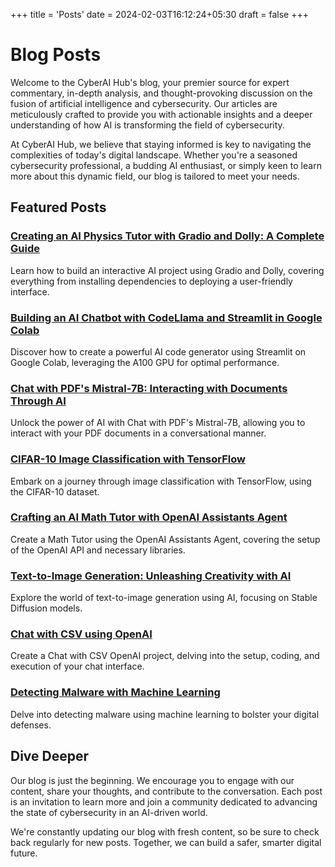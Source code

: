 +++
title = 'Posts'
date = 2024-02-03T16:12:24+05:30
draft = false
+++

# Blog Posts

Welcome to the CyberAI Hub's blog, your premier source for expert commentary, in-depth analysis, and thought-provoking discussion on the fusion of artificial intelligence and cybersecurity. Our articles are meticulously crafted to provide you with actionable insights and a deeper understanding of how AI is transforming the field of cybersecurity.

At CyberAI Hub, we believe that staying informed is key to navigating the complexities of today's digital landscape. Whether you're a seasoned cybersecurity professional, a budding AI enthusiast, or simply keen to learn more about this dynamic field, our blog is tailored to meet your needs.

## Featured Posts

### [Creating an AI Physics Tutor with Gradio and Dolly: A Complete Guide](/Akhil-Personal-Blog/posts/creating_an_AI_Physics_Tutor_with_Gradio_and_Dolly.md)  
  Learn how to build an interactive AI project using Gradio and Dolly, covering everything from installing dependencies to deploying a user-friendly interface.

### [Building an AI Chatbot with CodeLlama and Streamlit in Google Colab](/Akhil-Personal-Blog/posts/Building_an_AI_Chatbot_with_CodeLlama_and_Streamlit_in_Google_Colab)  
  Discover how to create a powerful AI code generator using Streamlit on Google Colab, leveraging the A100 GPU for optimal performance.

### [Chat with PDF's Mistral-7B: Interacting with Documents Through AI](/Akhil-Personal-Blog/posts/Chat_with_PDF_Mistral_7B)  
  Unlock the power of AI with Chat with PDF's Mistral-7B, allowing you to interact with your PDF documents in a conversational manner.

### [CIFAR-10 Image Classification with TensorFlow](/Akhil-Personal-Blog/posts/CIFAR_10_Image_Classification_with_TensorFlow)  
  Embark on a journey through image classification with TensorFlow, using the CIFAR-10 dataset.

### [Crafting an AI Math Tutor with OpenAI Assistants Agent](/Akhil-Personal-Blog/posts/crafting_an_AI_Math_Tutor_with_OpenAI_Assistants_Agent)  
  Create a Math Tutor using the OpenAI Assistants Agent, covering the setup of the OpenAI API and necessary libraries.

### [Text-to-Image Generation: Unleashing Creativity with AI](/Akhil-Personal-Blog/posts/text_to_Image_Generation_Unleashing_Creativity_with_AI)  
  Explore the world of text-to-image generation using AI, focusing on Stable Diffusion models.

### [Chat with CSV using OpenAI](/Akhil-Personal-Blog/posts/chat_with_CSV_using_openAI)  
  Create a Chat with CSV OpenAI project, delving into the setup, coding, and execution of your chat interface.

### [Detecting Malware with Machine Learning](/Akhil-Personal-Blog/posts/detecting_malware_with_machine_learning)  
  Delve into detecting malware using machine learning to bolster your digital defenses.

## Dive Deeper

Our blog is just the beginning. We encourage you to engage with our content, share your thoughts, and contribute to the conversation. Each post is an invitation to learn more and join a community dedicated to advancing the state of cybersecurity in an AI-driven world.

We're constantly updating our blog with fresh content, so be sure to check back regularly for new posts. Together, we can build a safer, smarter digital future.
